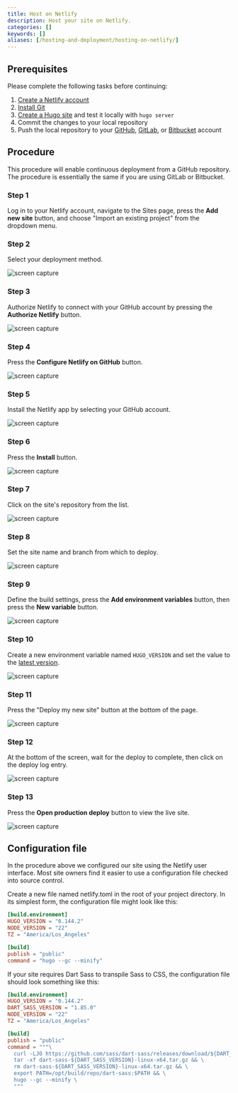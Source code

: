 ```yaml
---
title: Host on Netlify
description: Host your site on Netlify.
categories: []
keywords: []
aliases: [/hosting-and-deployment/hosting-on-netlify/]
---
```


## Prerequisites

Please complete the following tasks before continuing:

1. [Create a Netlify account]
1. [Install Git]
1. [Create a Hugo site] and test it locally with `hugo server`
1. Commit the changes to your local repository
1. Push the local repository to your [GitHub], [GitLab], or [Bitbucket] account

[Bitbucket]: https://bitbucket.org/product
[Create a Hugo site]: /getting-started/quick-start/
[Create a Netlify account]: https://app.netlify.com/signup
[GitHub]: https://github.com
[GitLab]: https://about.gitlab.com/
[Install Git]: https://git-scm.com/book/en/v2/Getting-Started-Installing-Git

## Procedure

This procedure will enable continuous deployment from a GitHub repository. The procedure is essentially the same if you are using GitLab or Bitbucket.

### Step 1

Log in to your Netlify account, navigate to the Sites page, press the **Add new site** button, and choose "Import an existing project" from the dropdown menu.

### Step 2

Select your deployment method.

  ![screen capture](netlify-step-02.png)

### Step 3

Authorize Netlify to connect with your GitHub account by pressing the **Authorize Netlify** button.

![screen capture](netlify-step-03.png)

### Step 4

Press the **Configure Netlify on GitHub** button.

![screen capture](netlify-step-04.png)

### Step 5

Install the Netlify app by selecting your GitHub account.

![screen capture](netlify-step-05.png)

### Step 6

Press the **Install** button.

![screen capture](netlify-step-06.png)

### Step 7

Click on the site's repository from the list.

![screen capture](netlify-step-07.png)

### Step 8

Set the site name and branch from which to deploy.

![screen capture](netlify-step-08.png)

### Step 9

Define the build settings, press the **Add environment variables** button, then press the **New variable** button.

![screen capture](netlify-step-09.png)

### Step 10

Create a new environment variable named `HUGO_VERSION` and set the value to the [latest version].

[latest version]: https://github.com/gohugoio/hugo/releases/latest

![screen capture](netlify-step-10.png)

### Step 11

Press the "Deploy my new site" button at the bottom of the page.

![screen capture](netlify-step-11.png)

### Step 12

At the bottom of the screen, wait for the deploy to complete, then click on the deploy log entry.

![screen capture](netlify-step-12.png)

### Step 13

Press the **Open production deploy** button to view the live site.

![screen capture](netlify-step-13.png)

## Configuration file

In the procedure above we configured our site using the Netlify user interface. Most site owners find it easier to use a configuration file checked into source control.

Create a new file named netlify.toml in the root of your project directory. In its simplest form, the configuration file might look like this:

```toml {file="netlify.toml"}
[build.environment]
HUGO_VERSION = "0.144.2"
NODE_VERSION = "22"
TZ = "America/Los_Angeles"

[build]
publish = "public"
command = "hugo --gc --minify"
```

If your site requires Dart Sass to transpile Sass to CSS, the configuration file should look something like this:

```toml {file="netlify.toml"}
[build.environment]
HUGO_VERSION = "0.144.2"
DART_SASS_VERSION = "1.85.0"
NODE_VERSION = "22"
TZ = "America/Los_Angeles"

[build]
publish = "public"
command = """\
  curl -LJO https://github.com/sass/dart-sass/releases/download/${DART_SASS_VERSION}/dart-sass-${DART_SASS_VERSION}-linux-x64.tar.gz && \
  tar -xf dart-sass-${DART_SASS_VERSION}-linux-x64.tar.gz && \
  rm dart-sass-${DART_SASS_VERSION}-linux-x64.tar.gz && \
  export PATH=/opt/build/repo/dart-sass:$PATH && \
  hugo --gc --minify \
  """
```
